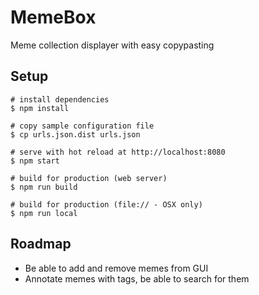 # MemeBox

Meme collection displayer with easy copypasting

## Setup

```
# install dependencies
$ npm install

# copy sample configuration file
$ cp urls.json.dist urls.json

# serve with hot reload at http://localhost:8080
$ npm start

# build for production (web server)
$ npm run build

# build for production (file:// - OSX only)
$ npm run local
```

## Roadmap

- Be able to add and remove memes from GUI
- Annotate memes with tags, be able to search for them
